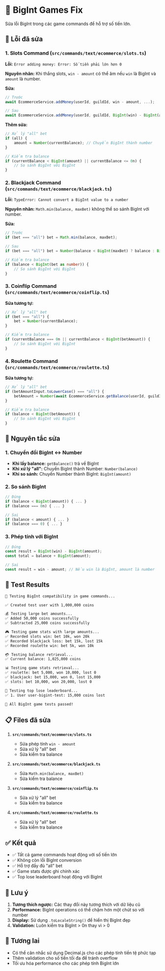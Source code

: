 # 🔧 BigInt Games Fix

Sửa lỗi BigInt trong các game commands để hỗ trợ số tiền lớn.

## 🐛 Lỗi đã sửa

### 1. **Slots Command** (`src/commands/text/ecommerce/slots.ts`)
**Lỗi:** `Error adding money: Error: Số tiền phải lớn hơn 0`

**Nguyên nhân:** Khi thắng slots, `win - amount` có thể âm nếu `win` là BigInt và `amount` là number.

**Sửa:**
```typescript
// Trước
await EcommerceService.addMoney(userId, guildId, win - amount, ...);

// Sau
await EcommerceService.addMoney(userId, guildId, BigInt(win) - BigInt(amount), ...);
```

**Thêm sửa:**
```typescript
// Xử lý "all" bet
if (all) {
    amount = Number(currentBalance); // Chuyển BigInt thành number
}

// Kiểm tra balance
if (currentBalance < BigInt(amount) || currentBalance <= 0n) {
    // So sánh BigInt với BigInt
}
```

### 2. **Blackjack Command** (`src/commands/text/ecommerce/blackjack.ts`)
**Lỗi:** `TypeError: Cannot convert a BigInt value to a number`

**Nguyên nhân:** `Math.min(balance, maxBet)` không thể so sánh BigInt với number.

**Sửa:**
```typescript
// Trước
if (bet === "all") bet = Math.min(balance, maxBet);

// Sau
if (bet === "all") bet = Number(balance < BigInt(maxBet) ? balance : BigInt(maxBet));

// Kiểm tra balance
if (balance < BigInt(bet as number)) {
    // So sánh BigInt với BigInt
}
```

### 3. **Coinflip Command** (`src/commands/text/ecommerce/coinflip.ts`)
**Sửa tương tự:**
```typescript
// Xử lý "all" bet
if (bet === "all") {
    bet = Number(currentBalance);
}

// Kiểm tra balance
if (currentBalance === 0n || currentBalance < BigInt(betAmount)) {
    // So sánh BigInt với BigInt
}
```

### 4. **Roulette Command** (`src/commands/text/ecommerce/roulette.ts`)
**Sửa tương tự:**
```typescript
// Xử lý "all" bet
if (betAmountInput.toLowerCase() === "all") {
    betAmount = Number(await EcommerceService.getBalance(userId, guildId));
}

// Kiểm tra balance
if (balance < BigInt(betAmount)) {
    // So sánh BigInt với BigInt
}
```

## 🔧 Nguyên tắc sửa

### 1. **Chuyển đổi BigInt ↔ Number**
- **Khi lấy balance:** `getBalance()` trả về BigInt
- **Khi xử lý "all":** Chuyển BigInt thành Number: `Number(balance)`
- **Khi so sánh:** Chuyển Number thành BigInt: `BigInt(amount)`

### 2. **So sánh BigInt**
```typescript
// Đúng
if (balance < BigInt(amount)) { ... }
if (balance === 0n) { ... }

// Sai
if (balance < amount) { ... }
if (balance === 0) { ... }
```

### 3. **Phép tính với BigInt**
```typescript
// Đúng
const result = BigInt(win) - BigInt(amount);
const total = balance + BigInt(amount);

// Sai
const result = win - amount; // Nếu win là BigInt, amount là number
```

## 🧪 Test Results

```bash
🧪 Testing BigInt compatibility in game commands...

✅ Created test user with 1,000,000 coins

💰 Testing large bet amounts...
✅ Added 50,000 coins successfully
✅ Subtracted 25,000 coins successfully

🎮 Testing game stats with large amounts...
✅ Recorded slots win: bet 10k, won 20k
✅ Recorded blackjack loss: bet 15k, lost 15k
✅ Recorded roulette win: bet 5k, won 10k

💳 Testing balance retrieval...
✅ Current balance: 1,025,000 coins

📊 Testing game stats retrieval...
✅ roulette: bet 5,000, won 10,000, lost 0
✅ blackjack: bet 15,000, won 0, lost 15,000
✅ slots: bet 10,000, won 20,000, lost 0

💸 Testing top lose leaderboard...
✅ 1. User user-bigint-test: 15,000 coins lost

🎉 All BigInt game tests passed!
```

## 📋 Files đã sửa

1. **`src/commands/text/ecommerce/slots.ts`**
   - Sửa phép tính `win - amount`
   - Sửa xử lý "all" bet
   - Sửa kiểm tra balance

2. **`src/commands/text/ecommerce/blackjack.ts`**
   - Sửa `Math.min(balance, maxBet)`
   - Sửa kiểm tra balance

3. **`src/commands/text/ecommerce/coinflip.ts`**
   - Sửa xử lý "all" bet
   - Sửa kiểm tra balance

4. **`src/commands/text/ecommerce/roulette.ts`**
   - Sửa xử lý "all" bet
   - Sửa kiểm tra balance

## ✅ Kết quả

- ✅ Tất cả game commands hoạt động với số tiền lớn
- ✅ Không còn lỗi BigInt conversion
- ✅ Hỗ trợ đầy đủ "all" bet
- ✅ Game stats được ghi chính xác
- ✅ Top lose leaderboard hoạt động với BigInt

## 🚀 Lưu ý

1. **Tương thích ngược:** Các thay đổi này tương thích với dữ liệu cũ
2. **Performance:** BigInt operations có thể chậm hơn một chút so với number
3. **Display:** Sử dụng `.toLocaleString()` để hiển thị BigInt đẹp
4. **Validation:** Luôn kiểm tra BigInt > 0n thay vì > 0

## 🔮 Tương lai

- Có thể cân nhắc sử dụng Decimal.js cho các phép tính tiền tệ phức tạp
- Thêm validation cho số tiền tối đa để tránh overflow
- Tối ưu hóa performance cho các phép tính BigInt lớn 